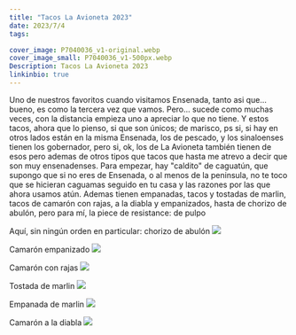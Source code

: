 ```yaml
---
title: "Tacos La Avioneta 2023"
date: 2023/7/4
tags:

cover_image: P7040036_v1-original.webp
cover_image_small: P7040036_v1-500px.webp
Description: Tacos La Avioneta 2023
linkinbio: true
---
```


Uno de nuestros favoritos cuando visitamos Ensenada, tanto asi que... bueno, es como la tercera vez que vamos. Pero... sucede como muchas veces, con la distancia empieza uno a apreciar lo que no tiene. Y estos tacos, ahora que lo pienso, si que son únicos; de marisco, ps si, si hay en otros lados están en la misma Ensenada, los de pescado, y los sinaloenses tienen los gobernador, pero si, ok, los de La Avioneta también tienen de esos pero ademas de otros tipos que tacos que hasta me atrevo a decir que son muy ensenadenses. Para empezar, hay "caldito" de caguatún, que supongo que si no eres de Ensenada, o al menos de la peninsula, no te toco que se hicieran caguamas seguido en tu casa y las razones por las que ahora usamos atún. Ademas tienen empanadas, tacos y tostadas de marlin, tacos de camarón con rajas, a la diabla y empanizados, hasta de chorizo de abulón, pero para mí, la piece de resistance: de pulpo

Aquí, sin ningún orden en particular: chorizo de abulón
[![](P7040030_v1-800px.webp)](P7040030_v1-original.webp)

Camarón empanizado
[![](P7040031_v1-800px.webp)](P7040031_v1-original.webp)
 
Camarón con rajas
[![](P7040033_v1-800px.webp)](P7040033_v1-original.webp)

Tostada de marlin
[![](P7040034_v1-800px.webp)](P7040034_v1-original.webp)

Empanada de marlin
[![](P7040035_v1-800px.webp)](P7040035_v1-original.webp)

Camarón a la diabla
[![](P7040036_v1-800px.webp)](P7040036_v1-original.webp)